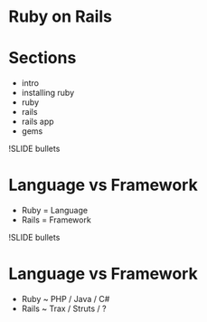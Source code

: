 <!SLIDE title-slide>

# Ruby on Rails #

<!SLIDE bullets>

# Sections #

* intro
* installing ruby
* ruby
* rails
* rails app
* gems

!SLIDE bullets

# Language vs Framework #

* Ruby = Language
* Rails = Framework

!SLIDE bullets

# Language vs Framework #

* Ruby ~ PHP / Java / C#
* Rails ~ Trax / Struts / ?

